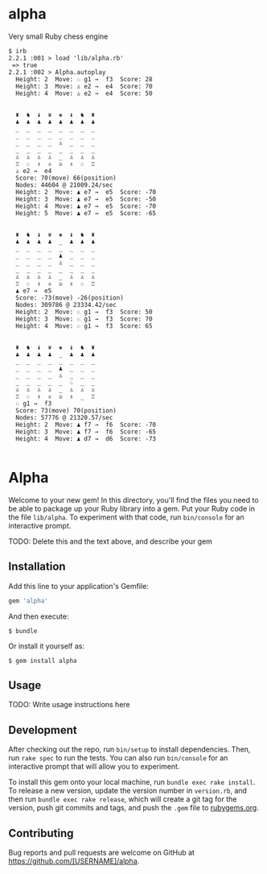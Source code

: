 # alpha
Very small Ruby chess engine


```shell
$ irb
2.2.1 :001 > load 'lib/alpha.rb'
 => true 
2.2.1 :002 > Alpha.autoplay
  Height: 2  Move: ♘ g1 →  f3  Score: 28
  Height: 3  Move: ♙ e2 →  e4  Score: 70
  Height: 4  Move: ♙ e2 →  e4  Score: 50


  ♜  ♞  ♝  ♛  ♚  ♝  ♞  ♜
  ♟  ♟  ♟  ♟  ♟  ♟  ♟  ♟
  _  _  _  _  _  _  _  _
  _  _  _  _  _  _  _  _
  _  _  _  _  ♙  _  _  _
  _  _  _  _  _  _  _  _
  ♙  ♙  ♙  ♙  _  ♙  ♙  ♙
  ♖  ♘  ♗  ♕  ♔  ♗  ♘  ♖
  ♙ e2 →  e4
  Score: 70(move) 66(position)
  Nodes: 44604 @ 21009.24/sec
  Height: 2  Move: ♟ e7 →  e5  Score: -70
  Height: 3  Move: ♟ e7 →  e5  Score: -50
  Height: 4  Move: ♟ e7 →  e5  Score: -70
  Height: 5  Move: ♟ e7 →  e5  Score: -65


  ♜  ♞  ♝  ♛  ♚  ♝  ♞  ♜
  ♟  ♟  ♟  ♟  _  ♟  ♟  ♟
  _  _  _  _  _  _  _  _
  _  _  _  _  ♟  _  _  _
  _  _  _  _  ♙  _  _  _
  _  _  _  _  _  _  _  _
  ♙  ♙  ♙  ♙  _  ♙  ♙  ♙
  ♖  ♘  ♗  ♕  ♔  ♗  ♘  ♖
  ♟ e7 →  e5
  Score: -73(move) -26(position)
  Nodes: 309786 @ 23334.42/sec
  Height: 2  Move: ♘ g1 →  f3  Score: 50
  Height: 3  Move: ♘ g1 →  f3  Score: 70
  Height: 4  Move: ♘ g1 →  f3  Score: 65


  ♜  ♞  ♝  ♛  ♚  ♝  ♞  ♜
  ♟  ♟  ♟  ♟  _  ♟  ♟  ♟
  _  _  _  _  _  _  _  _
  _  _  _  _  ♟  _  _  _
  _  _  _  _  ♙  _  _  _
  _  _  _  _  _  ♘  _  _
  ♙  ♙  ♙  ♙  _  ♙  ♙  ♙
  ♖  ♘  ♗  ♕  ♔  ♗  _  ♖
  ♘ g1 →  f3
  Score: 73(move) 70(position)
  Nodes: 57776 @ 21320.57/sec
  Height: 2  Move: ♟ f7 →  f6  Score: -70
  Height: 3  Move: ♟ f7 →  f6  Score: -65
  Height: 4  Move: ♟ d7 →  d6  Score: -73


```




# Alpha

Welcome to your new gem! In this directory, you'll find the files you need to be able to package up your Ruby library into a gem. Put your Ruby code in the file `lib/alpha`. To experiment with that code, run `bin/console` for an interactive prompt.

TODO: Delete this and the text above, and describe your gem

## Installation

Add this line to your application's Gemfile:

```ruby
gem 'alpha'
```

And then execute:

    $ bundle

Or install it yourself as:

    $ gem install alpha

## Usage

TODO: Write usage instructions here

## Development

After checking out the repo, run `bin/setup` to install dependencies. Then, run `rake spec` to run the tests. You can also run `bin/console` for an interactive prompt that will allow you to experiment.

To install this gem onto your local machine, run `bundle exec rake install`. To release a new version, update the version number in `version.rb`, and then run `bundle exec rake release`, which will create a git tag for the version, push git commits and tags, and push the `.gem` file to [rubygems.org](https://rubygems.org).

## Contributing

Bug reports and pull requests are welcome on GitHub at https://github.com/[USERNAME]/alpha.

